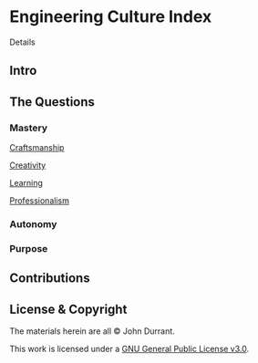 # Engineering Culture Index

Details

## Intro

## The Questions

### Mastery
<a href="/questions/craftsmanship.md">Craftsmanship</a>

<a href="/questions/creativity.md">Creativity</a>

<a href="/questions/learning.md">Learning</a>

<a href="/questions/professionalism.md">Professionalism</a>

### Autonomy

### Purpose

## Contributions

## License & Copyright

The materials herein are all &copy; John Durrant.

This work is licensed under a <a rel="/license" href="/LICENSE">GNU General Public License v3.0</a>.
